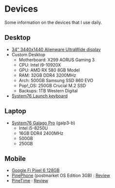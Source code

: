 # Devices

Some information on the devices that I use daily.

## Desktop 

- [34" 3440x1440 Alienware UltraWide display](https://www.newegg.com/p/N82E16824260555)
- Custom Desktop
    - Motherboard: X299 AORUS Gaming 3 
    - CPU: Intel i9-10920X
    - GPU: AMD RX 580 8GB Model
    - RAM: 32GB DDR4 3200MHz
    - Arch: 500GB Samsung SSD 860 EVO
    - Pop!_OS: 250GB Crucial M.2 SSD 
    - Backups: 1TB Western Digital 
- [System76 Launch keyboard](https://system76.com/accessories/launch)

## Laptop

- [System76 Galago Pro](https://system76.com/laptops/galago) (galp3-b) 
    - Intel i5-8250U
    - 16GB DDR4 2400MHz
    - 500GB 
    - 250GB 

## Mobile

- [Google Fi Pixel 6 128GB](https://www.gsmarena.com/google_pixel_6-11037.php) 
- [PinePhone](https://pine64.com/product-category/pinephone/) (postmarket OS Edition 3GB) : [Review](https://ahoneycutt.me/blog/pinephone-review/)
- [PineTime](https://pine64.com/product-category/pinetime-smartwatch/) : [Review](https://ahoneycutt.me/blog/pinetime-mini-review/)
